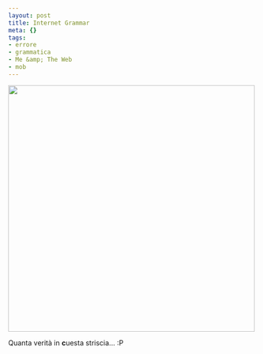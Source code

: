 ```yaml
--- 
layout: post
title: Internet Grammar
meta: {}
tags: 
- errore
- grammatica
- Me &amp; The Web
- mob
---
```

<a href="http://www.lastknight.com/download//2010/01/internetgrammar-e1263203173761.jpg"><img src="http://www.lastknight.com/download//2010/01/internetgrammar-e1263203173761.jpg" alt="" title="internetgrammar" width="499" height="499" class="aligncenter size-full wp-image-1803" /></a>  
  
Quanta verità in **c**uesta striscia... :P 
